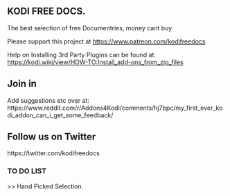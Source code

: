 <h2> KODI FREE DOCS. </h2> 

The best selection of free Documentries, money cant buy 

Please support this project at https://www.patreon.com/kodifreedocs



Help on Installing 3rd Party Plugins can be found at: 
https://kodi.wiki/view/HOW-TO:Install_add-ons_from_zip_files


<h2>Join in</h2>
Add suggestions etc over at: 
https://www.reddit.com/r/Addons4Kodi/comments/hj7bpc/my_first_ever_kodi_addon_can_i_get_some_feedback/

<h2>Follow us on Twitter</h2>
https://twitter.com/kodifreedocs

<h3>
  TO DO LIST</h3>
   >> Hand Picked Selection. 
  

